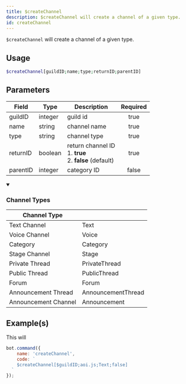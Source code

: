 ```yaml
---
title: $createChannel
description: $createChannel will create a channel of a given type.
id: createChannel
---
```


`$createChannel` will create a channel of a given type.

## Usage

```php
$createChannel[guildID;name;type;returnID;parentID]
```

## Parameters

| Field    | Type    | Description                                                        | Required |
|----------|---------|--------------------------------------------------------------------|:--------:|
| guildID  | integer | guild id                                                           |   true   |
| name     | string  | channel name                                                       |   true   |
| type     | string  | channel type                                                       |   true   |
| returnID | boolean | return channel ID <br /> 1. **true** <br /> 2. **false** (default) |   true   |
| parentID | integer | category ID                                                        |  false   |

<details open>
  <summary><h3> Channel Types </h3></summary>

| Channel Type         |                    |
|----------------------|--------------------|
| Text Channel         | Text               |
| Voice Channel        | Voice              |
| Category             | Category           |
| Stage Channel        | Stage              |
| Private Thread       | PrivateThread      |
| Public Thread        | PublicThread       |
| Forum                | Forum              |
| Announcement Thread  | AnnouncementThread |
| Announcement Channel | Announcement       |

</details>

## Example(s)

This will

```javascript
bot.command({
    name: 'createChannel',
    code: `
    $createChannel[$guildID;aoi.js;Text;false]
  `
});
```
